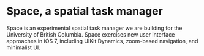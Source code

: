Space, a spatial task manager
=====


Space is an experimental spatial task manager we are building for the University of British Columbia. Space exercises new user interface approaches in iOS 7, including UIKit Dynamics, zoom-based navigation, and minimalist UI.
